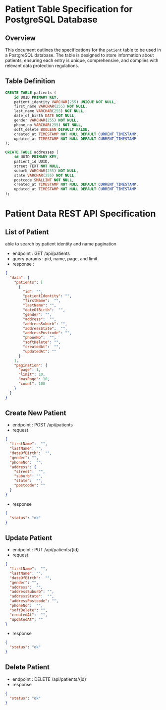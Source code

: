 # Patient Table Specification for PostgreSQL Database

## Overview

This document outlines the specifications for the `patient` table to be used in a PostgreSQL database. The table is designed to store information about patients, ensuring each entry is unique, comprehensive, and complies with relevant data protection regulations.

## Table Definition

```sql
CREATE TABLE patients (
    id UUID PRIMARY KEY,
    patient_identity VARCHAR(255) UNIQUE NOT NULL,
    first_name VARCHAR(255) NOT NULL,
    last_name VARCHAR(255) NOT NULL,
    date_of_birth DATE NOT NULL,
    gender VARCHAR(255) NOT NULL,
    phone_no VARCHAR(255) NOT NULL,
    soft_delete BOOLEAN DEFAULT FALSE,
    created_at TIMESTAMP NOT NULL DEFAULT CURRENT_TIMESTAMP,
    updated_at TIMESTAMP NOT NULL DEFAULT CURRENT_TIMESTAMP
);

CREATE TABLE addresses (
    id UUID PRIMARY KEY,
    patient_id UUID,
    street TEXT NOT NULL,
    suburb VARCHAR(255) NOT NULL,
    state VARCHAR(255) NOT NULL,
    postcode SMALLINT NOT NULL,
    created_at TIMESTAMP NOT NULL DEFAULT CURRENT_TIMESTAMP,
    updated_at TIMESTAMP NOT NULL DEFAULT CURRENT_TIMESTAMP
);
```

# Patient Data REST API Specification

## List of Patient
able to search by patient identity and name pagination

- endpoint : GET /api/patients
- query params : pid, name, page, and limit
- response :
```json
{
  "data": {
    "patients": [
      {
        "id": "",
        "patientIdentity": "",
        "firstName":  "",
        "lastName": "",
        "dateOfBirth":  "",
        "gender": "",
        "address":  "",
        "addressSuburb": "",
        "addressState":  "",
        "addressPostcode": "",
        "phoneNo":  "",
        "softDelete": "",
        "createdAt":  "",
        "updatedAt": ""
      }
    ],
    "pagination": {
      "page": 1,
      "limit": 10,
      "maxPage": 10,
      "count": 100
    }
  }
}
```

## Create New Patient
- endpoint : POST /api/patients
- request
```json
{
  "firstName":  "",
  "lastName": "",
  "dateOfBirth":  "",
  "gender": "",
  "phoneNo":  "",
  "address": {
    "street":  "",
    "suburb": "",
    "state":  "",
    "postcode": ""
  }
}
```
- response
```json
{
  "status": "ok"
}
```

## Update Patient
- endpoint : PUT /api/patients/{id}
- request
```json
{
  "firstName":  "",
  "lastName": "",
  "dateOfBirth":  "",
  "gender": "",
  "address":  "",
  "addressSuburb": "",
  "addressState":  "",
  "addressPostcode": "",
  "phoneNo":  "",
  "softDelete": "",
  "createdAt":  "",
  "updatedAt": ""
}
```
- response
```json
{
  "status": "ok"
}
```

## Delete Patient
- endpoint : DELETE /api/patients/{id}
- response
```json
{
  "status": "ok"
}
```